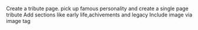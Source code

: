 Create a tribute page.
pick up famous personality and create a single page tribute 
Add sections like early life,achivements and legacy
Include image via image tag
